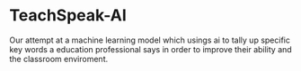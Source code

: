 # TeachSpeak-AI

Our attempt at a machine learning model which usings ai to tally up specific key words a education professional says in order to improve their ability and the classroom enviroment.

